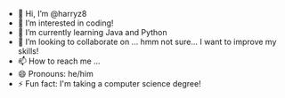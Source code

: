- 👋 Hi, I’m @harryz8
- 👀 I’m interested in coding!
- 🌱 I’m currently learning Java and Python
- 💞️ I’m looking to collaborate on ... hmm not sure... I want to improve my skills!
- 📫 How to reach me ...
- 😄 Pronouns: he/him
- ⚡ Fun fact: I'm taking a computer science degree!

<!---
harryz8/harryz8 is a ✨ special ✨ repository because its `README.md` (this file) appears on your GitHub profile.
You can click the Preview link to take a look at your changes.
--->
